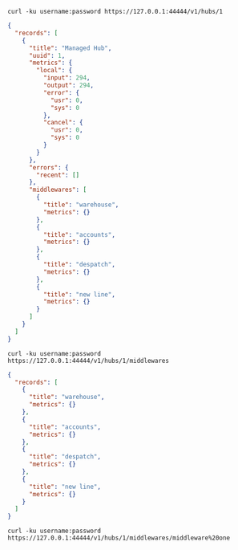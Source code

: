 

`curl -ku username:password https://127.0.0.1:44444/v1/hubs/1`
```json
{
  "records": [
    {
      "title": "Managed Hub",
      "uuid": 1,
      "metrics": {
        "local": {
          "input": 294,
          "output": 294,
          "error": {
            "usr": 0,
            "sys": 0
          },
          "cancel": {
            "usr": 0,
            "sys": 0
          }
        }
      },
      "errors": {
        "recent": []
      },
      "middlewares": [
        {
          "title": "warehouse",
          "metrics": {}
        },
        {
          "title": "accounts",
          "metrics": {}
        },
        {
          "title": "despatch",
          "metrics": {}
        },
        {
          "title": "new line",
          "metrics": {}
        }
      ]
    }
  ]
}
```

`curl -ku username:password https://127.0.0.1:44444/v1/hubs/1/middlewares`
```json
{
  "records": [
    {
      "title": "warehouse",
      "metrics": {}
    },
    {
      "title": "accounts",
      "metrics": {}
    },
    {
      "title": "despatch",
      "metrics": {}
    },
    {
      "title": "new line",
      "metrics": {}
    }
  ]
}
```

`curl -ku username:password https://127.0.0.1:44444/v1/hubs/1/middlewares/middleware%20one`
```json



```